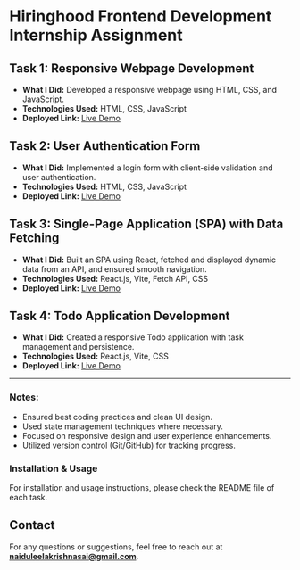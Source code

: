 # Hiringhood Frontend Development Internship Assignment

## Task 1: Responsive Webpage Development
- **What I Did:** Developed a responsive webpage using HTML, CSS, and JavaScript.
- **Technologies Used:** HTML, CSS, JavaScript
- **Deployed Link:** [Live Demo](https://responsivelandingweb.netlify.app)

## Task 2: User Authentication Form
- **What I Did:** Implemented a login form with client-side validation and user authentication.
- **Technologies Used:** HTML, CSS, JavaScript
- **Deployed Link:** [Live Demo](https://responsiveloginweb.netlify.app)

## Task 3: Single-Page Application (SPA) with Data Fetching
- **What I Did:** Built an SPA using React, fetched and displayed dynamic data from an API, and ensured smooth navigation.
- **Technologies Used:** React.js, Vite, Fetch API, CSS
- **Deployed Link:** [Live Demo](https://moviedbexplorer.netlify.app)

## Task 4: Todo Application Development
- **What I Did:** Created a responsive Todo application with task management and persistence.
- **Technologies Used:** React.js, Vite, CSS
- **Deployed Link:** [Live Demo](https://todolistapplicationdev.netlify.app)

---
### Notes:
- Ensured best coding practices and clean UI design.
- Used state management techniques where necessary.
- Focused on responsive design and user experience enhancements.
- Utilized version control (Git/GitHub) for tracking progress.

### Installation & Usage
For installation and usage instructions, please check the README file of each task.

## Contact
For any questions or suggestions, feel free to reach out at **naiduleelakrishnasai@gmail.com**.

